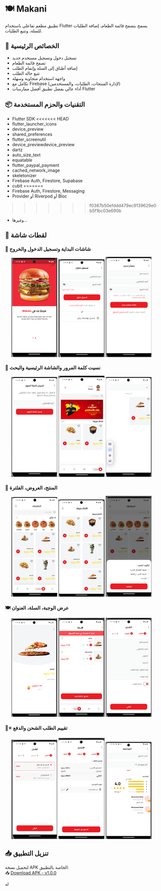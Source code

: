 # 🍽️ Makani

تطبيق مطعم تفاعلي باستخدام Flutter يسمح بتصفح قائمة الطعام، إضافة الطلبات للسلة، وتتبع الطلبات.

## 🚀 الخصائص الرئيسية

- تسجيل دخول وتسجيل مستخدم جديد
- تصفح قائمة الطعام
- إضافة أطباق إلى السلة وإتمام الطلب
- تتبع حالة الطلب
- واجهة استخدام متجاوبة وسهلة
- تكامل مع Firebase (لإدارة المنتجات، الطلبات، والمستخدمين)
- أداء عالي بفضل تطبيق أفضل ممارسات Flutter

## 📦 التقنيات والحزم المستخدمة

- Flutter SDK
<<<<<<< HEAD
- flutter_launcher_icons
- device_preview
- shared_preferences
- flutter_screenutil
- device_previewdevice_preview
- dartz
- auto_size_text
- equatable
- flutter_paypal_payment
- cached_network_image
- skeletonizer
- Firebase Auth, Firestore, Supabase
- cubit 
=======
- Firebase Auth, Firestore, Messaging
- Provider أو Riverpod أو Bloc
>>>>>>> f0387b50efddd479ec9139629e0b5f1bc03e690b
- وغيرها...

## 📸 لقطات شاشة

### 🧭 شاشات البداية وتسجيل الدخول والخروج

<div align="center">
  <img src="screenshots/onbording.png" width="30%" />
  <img src="screenshots/login.png" width="30%" />
  <img src="screenshots/logout.png" width="30%" />
</div>

### 🔐 نسيت كلمة المرور والشاشة الرئيسية والبحث

<div align="center">
  <img src="screenshots/forgetpass.png" width="30%" />
  <img src="screenshots/home.png" width="30%" />
  <img src="screenshots/search.png" width="30%" />
</div>

### 🍔 المنتج، العروض، الفلترة

<div align="center">
  <img src="screenshots/product.png" width="30%" />
  <img src="screenshots/moreselling.png" width="30%" />
  <img src="screenshots/filter.png" width="30%" />
</div>

### 🍽️ عرض الوجبة، السلة، العنوان

<div align="center">
  <img src="screenshots/display.png" width="30%" />
  <img src="screenshots/cart.png" width="30%" />
  <img src="screenshots/address.png" width="30%" />
</div>

### 🚚⭐ تقييم الطلب الشحن والدفع

<div align="center">
  <img src="screenshots/sheping.png" width="30%" />
  <img src="screenshots/check.png" width="30%" />
  <img src="screenshots/rate.png" width="30%" />

</div>


## 📥 تنزيل التطبيق

لتحميل نسخة APK الخاصة بالتطبيق:  
📥 [Download APK - v1.0.0](https://drive.google.com/file/d/1kL7mltgGhJp-LtMYjyFAWJ_KRCpsDbMh/view?usp=drive_link)

له
